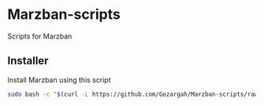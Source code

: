 # Marzban-scripts
Scripts for Marzban

## Installer
Install Marzban using this script
```bash
sudo bash -c "$(curl -L https://github.com/Gozargah/Marzban-scripts/raw/master/marzban.sh)" @ install
```
